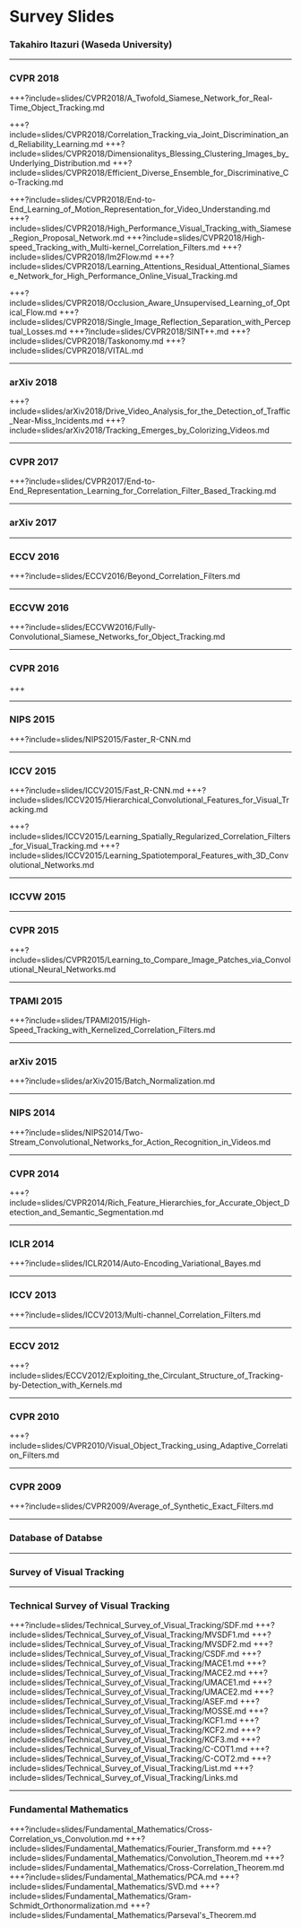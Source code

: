 # Survey Slides
### Takahiro Itazuri (Waseda University)

---
### CVPR 2018
+++?include=slides/CVPR2018/A_Twofold_Siamese_Network_for_Real-Time_Object_Tracking.md
<!-- +++?include=slides/CVPR2018/Context-aware_Deep_Feature_Compression_for_High-speed_Visual_Tracking.md -->
+++?include=slides/CVPR2018/Correlation_Tracking_via_Joint_Discrimination_and_Reliability_Learning.md
+++?include=slides/CVPR2018/Dimensionalitys_Blessing_Clustering_Images_by_Underlying_Distribution.md
+++?include=slides/CVPR2018/Efficient_Diverse_Ensemble_for_Discriminative_Co-Tracking.md
<!-- +++?include=slides/CVPR2018/End-to-End_Flow_Correlaion_Tracking_with_Spatial-temporal_Attention.md -->
+++?include=slides/CVPR2018/End-to-End_Learning_of_Motion_Representation_for_Video_Understanding.md
+++?include=slides/CVPR2018/High_Performance_Visual_Tracking_with_Siamese_Region_Proposal_Network.md
+++?include=slides/CVPR2018/High-speed_Tracking_with_Multi-kernel_Correlation_Filters.md
+++?include=slides/CVPR2018/Im2Flow.md
+++?include=slides/CVPR2018/Learning_Attentions_Residual_Attentional_Siamese_Network_for_High_Performance_Online_Visual_Tracking.md
<!-- +++?include=slides/CVPR2018/Learning_Spatial-Aware_Regressions_for_Visual_Tracking.md -->
<!-- +++?include=slides/CVPR2018/Learning_Spatial-Temporal_Regularized_Correlation_Filters_for_Visual_Tracking.md -->
+++?include=slides/CVPR2018/Occlusion_Aware_Unsupervised_Learning_of_Optical_Flow.md
+++?include=slides/CVPR2018/Single_Image_Reflection_Separation_with_Perceptual_Losses.md
+++?include=slides/CVPR2018/SINT++.md
+++?include=slides/CVPR2018/Taskonomy.md
+++?include=slides/CVPR2018/VITAL.md

<!-- --- -->
<!-- ### CHI 2018 -->
<!-- +++?include=slides/CHI2018/Agile_3D_Sketching_with_Air_Scaffolding.md -->
<!-- +++?include=slides/CHI2018/Data_Illustrator.md -->
<!-- +++?include=slides/CHI2018/Examining_Wikipedia_With_a_Broader_Lens.md -->
<!-- +++?include=slides/CHI2018/Expressive_Time_Series_Querying_with_Human-Drawn_Scale-Free_Sketching.md -->
<!-- +++?include=slides/CHI2018/Extending_Manual_Drawing_Practices_with_Artist-Centric_Programming_Tools.md -->
<!-- +++?include=slides/CHI2018/From_Her_Story_to_Our_Story.md -->
<!-- +++?include=slides/CHI2018/HARK_No_More.md -->
<!-- +++?include=slides/CHI2018/Hoarding_and_Minimalism.md -->
<!-- +++?include=slides/CHI2018/Pinpointing.md -->
<!-- +++?include=slides/CHI2018/Voice_Interfaces_in_Everyday_Life.md -->
<!-- +++?include=slides/CHI2018/Wall++.md -->

---
### arXiv 2018
+++?include=slides/arXiv2018/Drive_Video_Analysis_for_the_Detection_of_Traffic_Near-Miss_Incidents.md
+++?include=slides/arXiv2018/Tracking_Emerges_by_Colorizing_Videos.md

---
### CVPR 2017
+++?include=slides/CVPR2017/End-to-End_Representation_Learning_for_Correlation_Filter_Based_Tracking.md
<!-- +++?include=slides/CVPR2017/Learning_Background-Aware_Correlation_Filters_for_Visual_Tracking.md -->

<!-- ---
### CVPRW 2017 -->
<!-- +++?include=slides/CVPRW2017/Automatic_Curation_of_Golf_Highlighting_using_Multimodal_Excitement_Features.md -->

<!-- ---
### SIGGRAPH 2017 -->
<!-- +++?include=slides/SIGGRAPH2017/VNect.md -->

<!-- ---
### CHI 2017 -->
<!-- +++?include=slides/CHI2017/Designing_Gamified_Applications_that_Make_Safe_Driving_More_Engaging.md -->
<!-- +++?include=slides/CHI2017/Empowered_Participation.md -->
<!-- +++?include=slides/CHI2017/Explaining_the_Gap.md -->
<!-- +++?include=slides/CHI2017/Fingertip_Tactile_Devices.md -->
<!-- +++?include=slides/CHI2017/Illumination_Aesthetics.md -->
<!-- +++?include=slides/CHI2017/Kinecting_with_Orangutans.md -->
<!-- +++?include=slides/CHI2017/MakerWear.md -->
<!-- +++?include=slides/CHI2017/Modelling_Learning_of_New_Keyboard_Layouts.md -->
<!-- +++?include=slides/CHI2017/Organic_Primitives.md -->
<!-- +++?include=slides/CHI2017/ShareVR.md -->
<!-- +++?include=slides/CHI2017/Stories_from_Survivors.md -->
<!-- +++?include=slides/CHI2017/Supporting_Expressive_Procedural_Art_Creation.md -->
<!-- +++?include=slides/CHI2017/What_Can_Be_Predicted_from_Six_Seconds_of_Drivers_Glances.md -->

---
### arXiv 2017
<!-- +++?include=slides/arXiv2017/Survey_of_Visual_Question_Answering.md -->

---
### ECCV 2016
+++?include=slides/ECCV2016/Beyond_Correlation_Filters.md
<!-- +++?include=slides/ECCV2016/Video_Summarization_with_Long_Short-term_Memory.md -->

---
### ECCVW 2016
+++?include=slides/ECCVW2016/Fully-Convolutional_Siamese_Networks_for_Object_Tracking.md

---
### CVPR 2016
+++
<!-- +++?include=slides/CVPR2016/Rethinking_the_Inception_Architecture_for_Computer_Vision.md -->
<!-- +++?include=slides/CVPR2016/Structural_Correlation_Filter_for_Robust_Visual_Tracking.md -->
<!-- +++include=slides/CVPR2016/Visual7W.md -->

---
### NIPS 2015
+++?include=slides/NIPS2015/Faster_R-CNN.md
<!-- +++?include=slides/NIPS2015/mQA.md -->
<!-- +++?include=slides/NIPS2015/COCO-QA.md -->

---
### ICCV 2015
+++?include=slides/ICCV2015/Fast_R-CNN.md
+++?include=slides/ICCV2015/Hierarchical_Convolutional_Features_for_Visual_Tracking.md
<!-- +++?include=slides/ICCV2015/SRDCF.md -->
+++?include=slides/ICCV2015/Learning_Spatially_Regularized_Correlation_Filters_for_Visual_Tracking.md
+++?include=slides/ICCV2015/Learning_Spatiotemporal_Features_with_3D_Convolutional_Networks.md
<!-- +++?include=slides/ICCV2015/VQA.md  -->

---
### ICCVW 2015

---
### CVPR 2015
+++?include=slides/CVPR2015/Learning_to_Compare_Image_Patches_via_Convolutional_Neural_Networks.md
<!-- +++?include=slides/CVPR2015/Real-time_Patch-based_Visual_Tracking_via_Adaptive_Correlation_Filters.md -->
<!-- +++?include=slides/CVPR2015/Reliable_Patch_Trackers.md -->

---
### TPAMI 2015
+++?include=slides/TPAMI2015/High-Speed_Tracking_with_Kernelized_Correlation_Filters.md

---
### arXiv 2015
+++?include=slides/arXiv2015/Batch_Normalization.md

---
### NIPS 2014
+++?include=slides/NIPS2014/Two-Stream_Convolutional_Networks_for_Action_Recognition_in_Videos.md
<!-- +++?include=sldies/NIPS2014/A_Multi-World_Approach_to_Question_Answering_about_Real-World_Scenes_based_on_Uncertain_Input.md -->
<!-- +++?include=slides/NIPS2014/Generative_Adversarial_Nets.md -->

---
### CVPR 2014
+++?include=slides/CVPR2014/Rich_Feature_Hierarchies_for_Accurate_Object_Detection_and_Semantic_Segmentation.md

---
### ICLR 2014
+++?include=slides/ICLR2014/Auto-Encoding_Variational_Bayes.md

---
### ICCV 2013
+++?include=slides/ICCV2013/Multi-channel_Correlation_Filters.md

---
### ECCV 2012
+++?include=slides/ECCV2012/Exploiting_the_Circulant_Structure_of_Tracking-by-Detection_with_Kernels.md

---
### CVPR 2010
+++?include=slides/CVPR2010/Visual_Object_Tracking_using_Adaptive_Correlation_Filters.md

---
### CVPR 2009
+++?include=slides/CVPR2009/Average_of_Synthetic_Exact_Filters.md

---
### Database of Databse
<!-- +++?include=slides/Database/Sports-1M.md -->
<!-- +++?include=slides/Database/UCF101.md -->

---
### Survey of Visual Tracking
<!-- +++?include=slides/Survey_of_Visual_Tracking/Framework.md  -->
<!-- +++?include=slides/Survey_of_Visual_Tracking/Evaluation.md -->
<!-- +++?include=slides/Survey_of_Visual_Tracking/Database.md -->
<!-- +++?include=slides/Survey_of_Visual_Tracking/SpeedComparison.md -->

---
### Technical Survey of Visual Tracking
+++?include=slides/Technical_Survey_of_Visual_Tracking/SDF.md
+++?include=slides/Technical_Survey_of_Visual_Tracking/MVSDF1.md
+++?include=slides/Technical_Survey_of_Visual_Tracking/MVSDF2.md
+++?include=slides/Technical_Survey_of_Visual_Tracking/CSDF.md
+++?include=slides/Technical_Survey_of_Visual_Tracking/MACE1.md
+++?include=slides/Technical_Survey_of_Visual_Tracking/MACE2.md
+++?include=slides/Technical_Survey_of_Visual_Tracking/UMACE1.md
+++?include=slides/Technical_Survey_of_Visual_Tracking/UMACE2.md
+++?include=slides/Technical_Survey_of_Visual_Tracking/ASEF.md
+++?include=slides/Technical_Survey_of_Visual_Tracking/MOSSE.md
+++?include=slides/Technical_Survey_of_Visual_Tracking/KCF1.md
+++?include=slides/Technical_Survey_of_Visual_Tracking/KCF2.md
+++?include=slides/Technical_Survey_of_Visual_Tracking/KCF3.md
+++?include=slides/Technical_Survey_of_Visual_Tracking/C-COT1.md
+++?include=slides/Technical_Survey_of_Visual_Tracking/C-COT2.md
+++?include=slides/Technical_Survey_of_Visual_Tracking/List.md
+++?include=slides/Technical_Survey_of_Visual_Tracking/Links.md

---
### Fundamental Mathematics
+++?include=slides/Fundamental_Mathematics/Cross-Correlation_vs_Convolution.md
+++?include=slides/Fundamental_Mathematics/Fourier_Transform.md
+++?include=slides/Fundamental_Mathematics/Convolution_Theorem.md
+++?include=slides/Fundamental_Mathematics/Cross-Correlation_Theorem.md
+++?include=slides/Fundamental_Mathematics/PCA.md
+++?include=slides/Fundamental_Mathematics/SVD.md
+++?include=slides/Fundamental_Mathematics/Gram-Schmidt_Orthonormalization.md
+++?include=slides/Fundamental_Mathematics/Parseval's_Theorem.md
